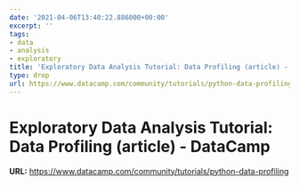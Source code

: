 ```yaml
---
date: '2021-04-06T13:40:22.886000+00:00'
excerpt: ''
tags:
- data
- analysis
- exploratory
title: 'Exploratory Data Analysis Tutorial: Data Profiling (article) - DataCamp'
type: drop
url: https://www.datacamp.com/community/tutorials/python-data-profiling
---
```


# Exploratory Data Analysis Tutorial: Data Profiling (article) - DataCamp

**URL:** https://www.datacamp.com/community/tutorials/python-data-profiling
